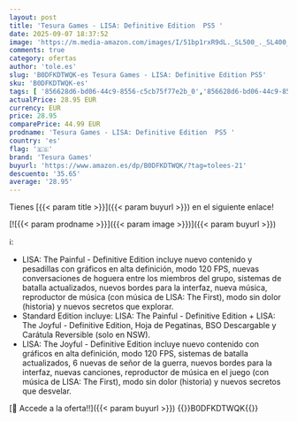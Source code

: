 ```yaml
---
layout: post
title: 'Tesura Games - LISA: Definitive Edition  PS5 '
date: 2025-09-07 18:37:52
image: 'https://m.media-amazon.com/images/I/51bp1rxR9dL._SL500_._SL400_.jpg'
comments: true
category: ofertas
author: 'tole.es'
slug: 'B0DFKDTWQK-es Tesura Games - LISA: Definitive Edition PS5'
sku: 'B0DFKDTWQK-es'
tags: [ '856628d6-bd06-44c9-8556-c5cb75f77e2b_0','856628d6-bd06-44c9-8556-c5cb75f77e2b_2201','856628d6-bd06-44c9-8556-c5cb75f77e2b_3601','Arborist Merchandising Root','Hardware y juegos para PlayStation 5','Juegos para PlayStation 5','Preventa de Videojuegos','Self Service','Special Features Stores','Videojuegos','Videojuegos más esperados','ps5','tesura games','🇪🇸', ]
actualPrice: 28.95 EUR
currency: EUR
price: 28.95
comparePrice: 44.99 EUR
prodname: 'Tesura Games - LISA: Definitive Edition  PS5 '
country: 'es'
flag: '🇪🇸'
brand: 'Tesura Games'
buyurl: 'https://www.amazon.es/dp/B0DFKDTWQK/?tag=tolees-21'
descuento: '35.65'
average: '28.95'
---
```


Tienes [{{< param title >}}]({{< param buyurl >}}) en el siguiente enlace!

[![{{< param prodname >}}]({{< param image >}})]({{< param buyurl >}})

ℹ️:

- LISA: The Painful - Definitive Edition incluye nuevo contenido y pesadillas con gráficos en alta definición, modo 120 FPS, nuevas conversaciones de hoguera entre los miembros del grupo, sistemas de batalla actualizados, nuevos bordes para la interfaz, nueva música, reproductor de música (con música de LISA: The First), modo sin dolor (historia) y nuevos secretos que explorar.
- Standard Edition incluye: LISA: The Painful - Definitive Edition + LISA: The Joyful - Definitive Edition, Hoja de Pegatinas, BSO Descargable y Carátula Reversible (solo en NSW).
- LISA: The Joyful - Definitive Edition incluye nuevo contenido con gráficos en alta definición, modo 120 FPS, sistemas de batalla actualizados, 6 nuevas de señor de la guerra, nuevos bordes para la interfaz, nuevas canciones, reproductor de música en el juego (con música de LISA: The First), modo sin dolor (historia) y nuevos secretos que desvelar.

[🛒 Accede a la oferta!!]({{< param buyurl >}})
{{<world>}}B0DFKDTWQK{{</world>}}
